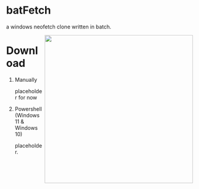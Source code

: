 # batFetch
a windows neofetch clone written in batch.

<img align=right src="https://github.com/PixelNetNeon/batFetch/assets/75762177/1a83ae32-dd0d-4fb7-9774-56749a1f4efb" style="width:400px">

# Download
1. Manually

   placeholder for now
2. Powershell (Windows 11 & Windows 10)

   placeholder.
